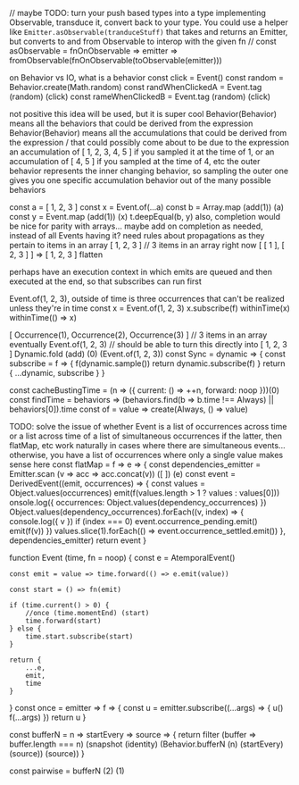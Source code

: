 // maybe TODO: turn your push based types into a type implementing Observable, transduce it, convert back to your type. You could use a helper like `Emitter.asObservable(tranduceStuff)` that takes and returns an Emitter, but converts to and from Observable to interop with the given fn
// const asObservable = fnOnObservable =>  emitter => fromObservable(fnOnObservable(toObservable(emitter)))

on Behavior vs IO, what is a behavior
const click = Event()
const random = Behavior.create(Math.random)
const randWhenClickedA = Event.tag (random) (click)
const rameWhenClickedB = Event.tag (random) (click)

not positive this idea will be used, but it is super cool
Behavior(Behavior) means all the behaviors that could be derived from the expression
Behavior(Behavior) means all the accumulations that could be derived from the expression / that could possibly come about to be due to the expression
an accumulation of [ 1, 2, 3, 4, 5 ] if you sampled it at the time of 1, or an accumulation of [ 4, 5 ] if you sampled at the time of 4, etc
the outer behavior represents the inner changing behavior, so sampling the outer one gives you one specific accumulation behavior out of the many possible behaviors


const a = [ 1, 2, 3 ]
const x = Event.of(...a)
const b = Array.map (add(1)) (a)
const y = Event.map (add(1)) (x)
t.deepEqual(b, y)
also, completion would be nice for parity with arrays... maybe add on completion as needed, instead of all Events having it?
need rules about propagations as they pertain to items in an array
[ 1, 2, 3 ] // 3 items in an array right now
[ [ 1 ], [ 2, 3 ] ] => [ 1, 2, 3 ]
flatten

perhaps have an execution context in which emits are queued and then executed at the end, so that subscribes can run first

Event.of(1, 2, 3), outside of time is three occurrences that can't be realized unless they're in time
const x = Event.of(1, 2, 3)
x.subscribe(f)
withinTime(x)
withinTime(() => x)

[ Occurrence(1), Occurrence(2), Occurrence(3) ] // 3 items in an array eventually
Event.of(1, 2, 3) // should be able to turn this directly into [ 1, 2, 3 ]
Dynamic.fold (add) (0) (Event.of(1, 2, 3))
const Sync = dynamic => {
	const subscribe = f => {
		f(dynamic.sample())
		return dynamic.subscribe(f)
	}
	return { ...dynamic, subscribe }
}

const cacheBustingTime = (n => ({ current: () => ++n, forward: noop }))(0)
const findTime = behaviors => (behaviors.find(b => b.time !== Always) || behaviors[0]).time
const of = value => create(Always, () => value)



TODO: solve the issue of whether Event is a list of occurrences across time or a list across time of a list of simultaneous occurrences
if the latter, then flatMap, etc work naturally in cases where there are simultaneous events... otherwise, you have a list of occurrences where only a single value makes sense here
const flatMap = f => e => {
	const dependencies_emitter = Emitter.scan (v => acc => acc.concat(v)) ([ ]) (e)
	const event = DerivedEvent((emit, occurrences) => {
		const values = Object.values(occurrences)
		emit(f(values.length > 1 ? values : values[0]))
		onsole.log({ occurrences: Object.values(dependency_occurrences) })
		Object.values(dependency_occurrences).forEach((v, index) => {
			console.log({ v })
				if (index === 0) event.occurrence_pending.emit()
			emit(f(v))
		})
		values.slice(1).forEach(() => event.occurrence_settled.emit())
	}, dependencies_emitter)
	return event
}

function Event (time, fn = noop) {
	const e = AtemporalEvent()

	const emit = value => time.forward(() => e.emit(value))

	const start = () => fn(emit)

	if (time.current() > 0) {
		//once (time.momentEnd) (start)
		time.forward(start)
	} else {
		time.start.subscribe(start)
	}

	return {
		...e,
		emit,
		time
	}
}
const once = emitter => f => {
	const u = emitter.subscribe((...args) => {
		u()
		f(...args)
	})
	return u
}

const bufferN = n => startEvery => source => {
	return filter
		(buffer => buffer.length === n)
		(snapshot (identity) (Behavior.bufferN (n) (startEvery) (source)) (source))
}

const pairwise = bufferN (2) (1)
